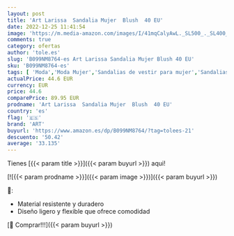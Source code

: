 ```yaml
---
layout: post
title: 'Art Larissa  Sandalia Mujer  Blush  40 EU'
date: 2022-12-25 11:41:54
image: 'https://m.media-amazon.com/images/I/41mqCalyAwL._SL500_._SL400_.jpg'
comments: true
category: ofertas
author: 'tole.es'
slug: 'B099NM8764-es Art Larissa Sandalia Mujer Blush 40 EU'
sku: 'B099NM8764-es'
tags: [ 'Moda','Moda Mujer','Sandalias de vestir para mujer','Sandalias y palas de mujer','Zapatos para mujer','art','sandalia','🇪🇸', ]
actualPrice: 44.6 EUR
currency: EUR
price: 44.6
comparePrice: 89.95 EUR
prodname: 'Art Larissa  Sandalia Mujer  Blush  40 EU'
country: 'es'
flag: '🇪🇸'
brand: 'ART'
buyurl: 'https://www.amazon.es/dp/B099NM8764/?tag=tolees-21'
descuento: '50.42'
average: '33.135'
---
```


Tienes [{{< param title >}}]({{< param buyurl >}}) aqui!

[![{{< param prodname >}}]({{< param image >}})]({{< param buyurl >}})

🔎:

- Material resistente y duradero
- Diseño ligero y flexible que ofrece comodidad

[🛒 Comprar!!!]({{< param buyurl >}})
